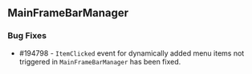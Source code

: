 ## MainFrameBarManager

### Bug Fixes

* \#194798 - `ItemClicked` event for dynamically added menu items not triggered in `MainFrameBarManager` has been fixed.